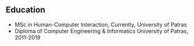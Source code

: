 ## Education

* MSc in Human-Computer Interaction, Currently, University of Patras
* Diploma of Computer Engineering & Informatics University of Patras, 2011-2019
 
